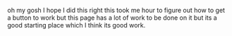 oh my gosh I hope I did this right this took me hour to figure out how to get a button to work but this page has a lot of work to be done on it but its a good starting place which I think its good work.